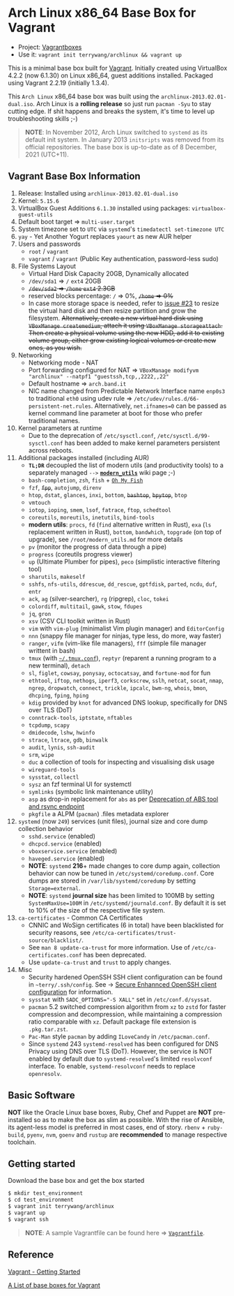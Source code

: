 # Arch Linux x86_64 Base Box for Vagrant

* Project: [Vagrantboxes](https://github.com/terrywang/vagrantboxes)
* Use it: `vagrant init terrywang/archlinux && vagrant up` 

This is a minimal base box built for [Vagrant](http://www.vagrantup.com/). Initially created using VirtualBox 4.2.2 (now 6.1.30) on Linux x86_64, guest additions installed. Packaged using Vagrant 2.2.19 (initially 1.3.4).

This `Arch Linux` x86_64 base box was built using the `archlinux-2013.02.01-dual.iso`. Arch Linux is a **rolling release** so just run `pacman -Syu` to stay cutting edge. If shit happens and breaks the system, it's time to level up troubleshooting skills ;-)

> **NOTE**: In November 2012, Arch Linux switched to `systemd` as its default init system. In January 2013 `initsripts` was removed from its official repositories. The base box is up-to-date as of 8 December, 2021 (UTC+11).

## Vagrant Base Box Information

1. Release: Installed using `archlinux-2013.02.01-dual.iso`
2. Kernel: `5.15.6`
3. VirtualBox Guest Additions `6.1.30` installed using packages: `virtualbox-guest-utils`
4. Default boot target => `multi-user.target`
5. System timezone set to `UTC` via `systemd`'s `timedatectl set-timezone UTC`
6. `yay` - Yet Another Yogurt replaces `yaourt` as new AUR helper
7. Users and passwords
    * `root` / `vagrant`
    * `vagrant` / `vagrant` (Public Key authentication, password-less sudo)
8. File Systems Layout
    * Virtual Hard Disk Capacity 20GB, Dynamically allocated
    * `/dev/sda1` => `/` `ext4` 20GB
    * ~~`/dev/sda2` => `/home` `ext4` 2.3GB~~
    * reserved blocks percentage: `/` => 0%, ~~`/home` => 0%~~
    * In case more storage space is needed, refer to [issue #23](https://github.com/terrywang/vagrantboxes/issues/23) to resize the virtual hard disk and then resize partition and grow the filesystem. ~~Alternatively, create a new virtual hard disk using `VBoxManage createmedium`, attach it using `VBoxManage storageattach`. Then create a physical volume using the new HDD, add it to existing volume group, either grow existing logical volumes or create new ones, as you wish.~~
9. Networking
    * Networking mode - NAT
    * Port forwarding configured for NAT => `VBoxManage modifyvm "archlinux" --natpf1 "guestssh,tcp,,2222,,22"`
    * Default hostname => `arch.band.it`
    * NIC name changed from Predictable Network Interface name `enp0s3` to traditional `eth0` using udev rule => `/etc/udev/rules.d/66-persistent-net.rules`. Alternatively, `net.ifnames=0` can be passed as kernel command line parameter at boot for those who prefer traditional names.
10. Kernel parameters at runtime
    * Due to the deprecation of `/etc/sysctl.conf`, `/etc/sysctl.d/99-sysctl.conf` has been added to make kernel parameters persistent across reboots.
11. Additional packages installed (including AUR)
     * **`TL;DR`** decoupled the list of modern utils (and productivity tools) to a separately managed `-->` [**`modern_utils`**](https://sites.google.com/site/imterry/modernutils) wiki page ;-)
    * `bash-completion`, `zsh`, `fish` + [`Oh My Fish`](https://github.com/oh-my-fish/oh-my-fish)
    * `fzf`, ~~`fpp`~~, `autojump`, `direnv`
    * `htop`, `dstat`, `glances`, `inxi`, `bottom`, ~~`bashtop`~~, ~~`bpytop`~~, `btop`
    * `vmtouch`
    * `iotop`, `ioping`, `smem`, `lsof`, `fatrace`, `ftop`, `schedtool`
    * `coreutils`, `moreutils`, `inetutils`, `bind-tools`
    *  **modern utils**: `procs`, `fd` (`find` alternative written in Rust), `exa` (`ls` replacement written in Rust), `bottom`, `bandwhich`, `topgrade` (on top of upgrade), see `/root/modern_utils.md` for more details
    * `pv` (monitor the progress of data through a pipe)
    * `progress` (coreutils progress viewer)
    * `up` (Ultimate Plumber for pipes), `peco` (simplistic interactive filtering tool)
    * `sharutils`, `makeself`
    * `sshfs`, `nfs-utils`, `ddrescue`, `dd_rescue`, `gptfdisk`, `parted`, `ncdu`, `duf`, `entr`
    * `ack`, `ag` (silver-searcher), `rg` (ripgrep), `cloc`, `tokei`
    * `colordiff`, `multitail`, `gawk`, `stow`, `fdupes`
    * `jq`, `gron`
    * `xsv` (CSV CLI toolkit written in Rust)
    * `vim` with `vim-plug` (minimalist Vim plugin manager) and `EditorConfig`
    * `nnn` (snappy file manager for ninjas, type less, do more, way faster)
    * `ranger`, `vifm` (vim-like file managers), `fff` (simple file manager writtent in bash)
    * `tmux` (with [`~/.tmux.conf`](https://gist.github.com/terrywang/3950393)), `reptyr` (reparent a running program to a new terminal), `detach`
    * `sl`, `figlet`, `cowsay`, `ponysay`, `octocatsay`, and `fortune-mod` for fun
    * `ethtool`, `iftop`, `nethogs`, `iperf3`, `corkscrew`, `sslh`, `netcat`, `socat`, `nmap`, `ngrep`, `dropwatch`, `connect`, `trickle`, `ipcalc`, `bwm-ng`, `whois`, `bmon`, `dhcping`, `fping`, `hping`
    * `kdig` provided by `knot` for advanced DNS lookup, specifically for DNS over TLS (DoT)
    * `conntrack-tools`, `iptstate`, `nftables`
    * `tcpdump`, `scapy`
    * `dmidecode`, `lshw`, `hwinfo`
    * `strace`, `ltrace`, `gdb`, `binwalk`
    * `audit`, `lynis`, `ssh-audit`
    * `srm`, `wipe`
    * `duc` a collection of tools for inspecting and visualising disk usage
    * `wireguard-tools`
    * `sysstat`, `collectl`
    * `sysz` an fzf terminal UI for systemctl
    * `symlinks` (symbolic link maintenance utility)
    * `asp` as drop-in replacement for `abs` as per [Deprecation of ABS tool and rsync endpoint](https://www.archlinux.org/news/deprecation-of-abs/)
    * `pkgfile` a ALPM (`pacman`) .files metadata explorer
12. `systemd` (now `249`) services (unit files), journal size and core dump collection behavior
    * `sshd.service` (enabled)
    * `dhcpcd.service` (enabled)
    * `vboxservice.service` (enabled)
    * `haveged.service` (enabled)
    * **NOTE**: `systemd` **216**+ made changes to core dump again, collection behavior can now be tuned in `/etc/systemd/coredump.conf`. Core dumps are stored in `/var/lib/systemd/coredump` by setting `Storage=external`.
    * **NOTE**: `systemd` **journal size** has been limited to 100MB by setting `SystemMaxUse=100M` in `/etc/systemd/journald.conf`. By default it is set to 10% of the size of the respective file system.
13. `ca-certificates` - Common CA Certificates
    * CNNIC and WoSign certificates (6 in total) have been blacklisted for security reasons, see `/etc/ca-certificates/trust-source/blacklist/`.
    * See `man 8 update-ca-trust` for more information. Use of `/etc/ca-certificates.conf` has been deprecated.
    * Use `update-ca-trust` and `trust` to apply changes.
14. Misc
    * Security hardened OpenSSH SSH client configuration can be found in `~terry/.ssh/config`. See -> [Secure Enhannced OpenSSH client configuration](https://gist.github.com/terrywang/a4239989b79d34f4160b) for information.
    * `sysstat` with `SADC_OPTIONS="-S XALL"` set in `/etc/conf.d/syssat`.
    * `pacman` 5.2 switched compression algorithm from `xz` to `zstd` for faster compression and decompression, while maintaining a compression ratio comparable with `xz`. Default package file extension is `.pkg.tar.zst`. 
    * `Pac-Man` style `pacman` by adding `ILoveCandy` in `/etc/pacman.conf`.
    * Since `systemd` 243 `systemd-resolved` has been configured for DNS Privacy using DNS over TLS (DoT). However, the service is NOT enabled by default due to `systemd-resolved`'s limited `resolvconf` interface. To enable, `systemd-resolvconf` needs to replace `openresolv`.

## Basic Software

**NOT** like the Oracle Linux base boxes, Ruby, Chef and Puppet are **NOT** pre-installed so as to make the box as slim as possible. With the rise of Ansible, its agent-less model is preferred in most cases, end of story. `rbenv` + `ruby-build`, `pyenv`, `nvm`, `goenv` and `rustup` are **recommended** to manage respective toolchain.

## Getting started

Download the base box and get the box started

```bash
$ mkdir test_environment
$ cd test_environment
$ vagrant init terrywang/archlinux
$ vagrant up
$ vagrant ssh
```

> **NOTE**: A sample Vagrantfile can be found here => [`Vagrantfile`](https://gist.github.com/terrywang/6506216).

## Reference

[Vagrant - Getting Started](http://docs.vagrantup.com/v2/getting-started/index.html)

[A List of base boxes for Vagrant](http://vagrantbox.es/)
